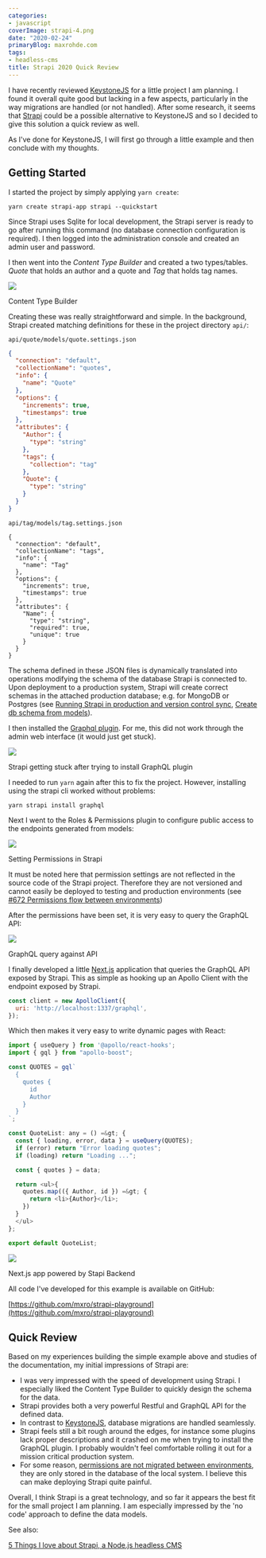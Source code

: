 ```yaml
---
categories:
- javascript
coverImage: strapi-4.png
date: "2020-02-24"
primaryBlog: maxrohde.com
tags:
- headless-cms
title: Strapi 2020 Quick Review
---
```


I have recently reviewed [KeystoneJS](https://maxrohde.com/2020/02/23/keystonejs-5-quick-review/) for a little project I am planning. I found it overall quite good but lacking in a few aspects, particularly in the way migrations are handled (or not handled). After some research, it seems that [Strapi](https://strapi.io/) could be a possible alternative to KeystoneJS and so I decided to give this solution a quick review as well.

As I've done for KeystoneJS, I will first go through a little example and then conclude with my thoughts.

## Getting Started

I started the project by simply applying `yarn create`:

```
yarn create strapi-app strapi --quickstart
```

Since Strapi uses Sqlite for local development, the Strapi server is ready to go after running this command (no database connection configuration is required). I then logged into the administration console and created an admin user and password.

I then went into the _Content Type Builder_ and created a two types/tables. _Quote_ that holds an author and a quote and _Tag_ that holds tag names.

![](https://nexnet.files.wordpress.com/2020/02/strapi-4.png?w=1024)

Content Type Builder

Creating these was really straightforward and simple. In the background, Strapi created matching definitions for these in the project directory `api/`:

`api/quote/models/quote.settings.json`

```json
{
  "connection": "default",
  "collectionName": "quotes",
  "info": {
    "name": "Quote"
  },
  "options": {
    "increments": true,
    "timestamps": true
  },
  "attributes": {
    "Author": {
      "type": "string"
    },
    "tags": {
      "collection": "tag"
    },
    "Quote": {
      "type": "string"
    }
  }
}
```

`api/tag/models/tag.settings.json`

```
{
  "connection": "default",
  "collectionName": "tags",
  "info": {
    "name": "Tag"
  },
  "options": {
    "increments": true,
    "timestamps": true
  },
  "attributes": {
    "Name": {
      "type": "string",
      "required": true,
      "unique": true
    }
  }
}
```

The schema defined in these JSON files is dynamically translated into operations modifying the schema of the database Strapi is connected to. Upon deployment to a production system, Strapi will create correct schemas in the attached production database; e.g. for MongoDB or Postgres (see [Running Strapi in production and version control sync](https://github.com/strapi/strapi/issues/1986), [Create db schema from models](https://github.com/strapi/strapi/issues/2189)).

I then installed the [Graphql plugin](https://strapi.io/documentation/3.0.0-beta.x/plugins/graphql.html). For me, this did not work through the admin web interface (it would just get stuck).

![](https://nexnet.files.wordpress.com/2020/02/strapi-1.png?w=1024)

Strapi getting stuck after trying to install GraphQL plugin

I needed to run `yarn` again after this to fix the project. However, installing using the strapi cli worked without problems:

```
yarn strapi install graphql
```

Next I went to the Roles & Permissions plugin to configure public access to the endpoints generated from models:

![](https://nexnet.files.wordpress.com/2020/02/strapi-perm.png?w=1024)

Setting Permissions in Strapi

It must be noted here that permission settings are not reflected in the source code of the Strapi project. Therefore they are not versioned and cannot easily be deployed to testing and production environments (see [#672 Permissions flow between environments](https://github.com/strapi/strapi/issues/672))

After the permissions have been set, it is very easy to query the GraphQL API:

![](https://nexnet.files.wordpress.com/2020/02/strapi-2.png?w=1024)

GraphQL query against API

I finally developed a little [Next.js](https://nextjs.org/) application that queries the GraphQL API exposed by Strapi. This as simple as hooking up an Apollo Client with the endpoint exposed by Strapi.

```javascript
const client = new ApolloClient({
  uri: 'http://localhost:1337/graphql',
});
```

Which then makes it very easy to write dynamic pages with React:

```javascript
import { useQuery } from '@apollo/react-hooks';
import { gql } from "apollo-boost";

const QUOTES = gql`
  {
    quotes {
      id
      Author
    }
  }
`;

const QuoteList: any = () =&gt; {
  const { loading, error, data } = useQuery(QUOTES);
  if (error) return "Error loading quotes";
  if (loading) return "Loading ...";

  const { quotes } = data;

  return <ul>{
    quotes.map(({ Author, id }) =&gt; {
      return <li>{Author}</li>;
    })
  }
  </ul>
};

export default QuoteList;
```

![](https://nexnet.files.wordpress.com/2020/02/strapi-3.png?w=624)

Next.js app powered by Stapi Backend

All code I've developed for this example is available on GitHub:

[https://github.com/mxro/strapi-playground](https://github.com/mxro/strapi-playground)

## Quick Review

Based on my experiences building the simple example above and studies of the documentation, my initial impressions of Strapi are:

- I was very impressed with the speed of development using Strapi. I especially liked the Content Type Builder to quickly design the schema for the data.
- Strapi provides both a very powerful Restful and GraphQL API for the defined data.
- In contrast to [KeystoneJS](https://maxrohde.com/2020/02/23/keystonejs-5-quick-review/), database migrations are handled seamlessly.
- Strapi feels still a bit rough around the edges, for instance some plugins lack proper descriptions and it crashed on me when trying to install the GraphQL plugin. I probably wouldn't feel comfortable rolling it out for a mission critical production system.
- For some reason, [permissions are not migrated between environments](https://github.com/strapi/strapi/issues/672), they are only stored in the database of the local system. I believe this can make deploying Strapi quite painful.

Overall, I think Strapi is a great technology, and so far it appears the best fit for the small project I am planning. I am especially impressed by the 'no code' approach to define the data models.

See also:

[5 Things I love about Strapi, a Node.js headless CMS](https://hackdoor.io/articles/OXQVqbpy/5-things-i-love-about-strapi-a-nodejs-headless-cms)